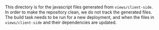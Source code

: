 This directory is for the javascript files generated from `views/client-side`. In order to make the repository clean, we do not track the generated files. The build task needs to be run for a new deployment, and when the files in `views/client-side` and their dependencies are updated. 
